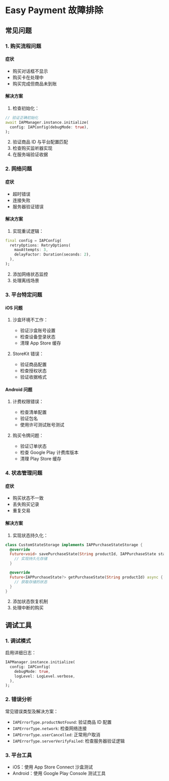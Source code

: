 # Easy Payment 故障排除

## 常见问题
### 1. 购买流程问题
#### 症状
- 购买对话框不显示
- 购买卡在处理中
- 购买完成但商品未到账

#### 解决方案
1. 检查初始化：
```dart
// 验证正确初始化
await IAPManager.instance.initialize(
  config: IAPConfig(debugMode: true),
);
```
2. 验证商品 ID 与平台配置匹配
3. 检查购买监听器实现
4. 在服务端验证收据

### 2. 网络问题
#### 症状
- 超时错误
- 连接失败
- 服务器验证错误

#### 解决方案
1. 实现重试逻辑：
```dart
final config = IAPConfig(
  retryOptions: RetryOptions(
    maxAttempts: 3,
    delayFactor: Duration(seconds: 2),
  ),
);
```
2. 添加网络状态监控
3. 处理离线场景

### 3. 平台特定问题
#### iOS 问题
1. 沙盒环境不工作：
   - 验证沙盒账号设置
   - 检查设备登录状态
   - 清理 App Store 缓存

2. StoreKit 错误：
   - 验证商品配置
   - 检查授权状态
   - 验证收据格式

#### Android 问题
1. 计费权限错误：
   - 检查清单配置
   - 验证包名
   - 使用许可测试账号测试

2. 购买令牌问题：
   - 验证订单状态
   - 检查 Google Play 计费库版本
   - 清理 Play Store 缓存

### 4. 状态管理问题
#### 症状
- 购买状态不一致
- 丢失购买记录
- 重复交易

#### 解决方案
1. 实现状态持久化：
```dart
class CustomStateStorage implements IAPPurchaseStateStorage {
  @override
  Future<void> savePurchaseState(String productId, IAPPurchaseState state) async {
    // 实现持久化存储
  }

  @override
  Future<IAPPurchaseState?> getPurchaseState(String productId) async {
    // 获取存储的状态
  }
}
```
2. 添加状态恢复机制
3. 处理中断的购买

## 调试工具
### 1. 调试模式
启用详细日志：
```dart
IAPManager.instance.initialize(
  config: IAPConfig(
    debugMode: true,
    logLevel: LogLevel.verbose,
  ),
);
```

### 2. 错误分析
常见错误类型及解决方案：
- `IAPErrorType.productNotFound`: 验证商品 ID 配置
- `IAPErrorType.network`: 检查网络连接
- `IAPErrorType.userCancelled`: 正常用户取消
- `IAPErrorType.serverVerifyFailed`: 检查服务器验证逻辑

### 3. 平台工具
- iOS：使用 App Store Connect 沙盒测试
- Android：使用 Google Play Console 测试工具